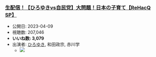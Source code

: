### [生配信！【ひろゆきvs自民党】大問題！日本の子育て【ReHacQ SP】](https://www.youtube.com/watch?v=LIBkTZjX_CM)
-   公開日: 2023-04-09
-   視聴数: 207,046
-   **いいね数: 3,079**
-   出演者: [ひろゆき](/rehacq_fan/people/ひろゆき "wikilink"), 和田政宗, 赤川学
    - [![](https://img.youtube.com/vi/LIBkTZjX_CM/hqdefault.jpg)](https://www.youtube.com/watch?v=LIBkTZjX_CM)
